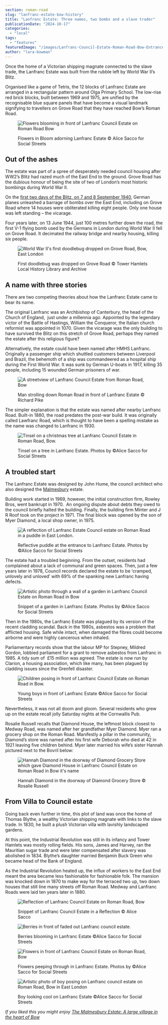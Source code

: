 ```yaml
---
section: roman-road
slug: "lanfranc-estate-bow-history"
title: "Lanfranc Estate: Three names, two bombs and a slave trader"
publicationDate: "2024-10-17"
categories: 
  - "local"
tags: 
  - "features"
featuredImage: "/images/Lanfranc-Council-Estate-Roman-Road-Bow-Entrance.jpg"
author: "lara-bowman"
---
```


Once the home of a Victorian shipping magnate connected to the slave trade, the Lanfranc Estate was built from the rubble left by World War II’s Blitz.

Organised like a game of Tetris, the 12 blocks of Lanfranc Estate are arranged in a rectangular pattern around Olga Primary School. The low-rise red brick blocks, built between 1969 and 1975, are unified by the recognisable blue square panels that have become a visual landmark signifying to travellers on Grove Road that they have reached Bow’s Roman Road.

<figure>

![Flowers blooming in front of Lanfranc Council Estate on Roman Road Bow](/images/Lanfranc-estate-flowers-blooming-bow-roman-road-1024x683.jpg)

<figcaption>

Flowers in Bloom adorning Lanfranc Estate © Alice Sacco for Social Streets

</figcaption>

</figure>

## Out of the ashes

The estate was part of a spree of desperately needed council housing after WW2’s Blitz had razed much of the East End to the ground. Grove Road has the dubious honour of being the site of two of London’s most historic bombings during World War II.

On the [first two days of the Blitz, on 7 and 8 September 1940](https://romanroadlondon.com/bow-bethnal-green-blitz-deaths/), German planes unleashed a barrage of bombs over the East End, including on Grove Road where 14 houses were obliterated killing eight people. Only one house was left standing – the vicarage. 

Four years later, on 13 June 1944, just 100 metres further down the road, the first V-1 flying bomb used by the Germans in London during World War II fell on Grove Road. It decimated the railway bridge and nearby housing, killing six people.

<figure>

![World War II's first doodlebug dropped on Grove Road, Bow, East London](/images/First-doodlebug-v1-flying-bomb-grove-road-1024x683.jpg)

<figcaption>

First doodlebug was dropped on Grove Road © Tower Hamlets Local History Library and Archive

</figcaption>

</figure>

## A name with three stories

There are two competing theories about how the Lanfranc Estate came to bear its name. 

The original Lanfranc was an Archbishop of Canterbury, the head of the Church of England,  just under a millennia ago. Appointed by the legendary victor of the Battle of Hastings, William the Conqueror, the Italian church reformist was appointed in 1070. Given the vicarage was the only building to have survived the Blitz on this stretch of Grove Road, perhaps they named the estate after this religious figure?

Alternatively, the estate could have been named after HMHS Lanfranc. Originally a passenger ship which shuttled customers between Liverpool and Brazil, the behemoth of a ship was commandeered as a hospital ship during the First World War. It was sunk by German U-boats in 1917, killing 35 people, including 15 wounded German prisoners of war. 

<figure>

![A streetview of Lanfranc Council Estate from Roman Road, Bow](/images/Lanfranc-Council-Estate-Roman-Road-man-walking-Richard-Pike-Bow-1024x692.jpg)

<figcaption>

Man strolling down Roman Road in front of Lanfranc Estate © Richard Pike

</figcaption>

</figure>

The simpler explanation is that the estate was named after nearby Lanfranc Road. Built-in 1880, the road predates the post-war build. It was originally called Lawfranc Road, which is thought to have been a spelling mistake as the name was changed to Lanfranc in 1930.

<figure>

![Tinsel on a christmas tree at Lanfranc Council Estate in Roman Road, Bow.](/images/Lanfranc-Council-Estate-Tinsel-on-Tree-Roman-Road-Bow-1024x683.jpg)

<figcaption>

Tinsel on a tree in Lanfranc Estate. Photos by ©Alice Sacco for Social Streets

</figcaption>

</figure>

## A troubled start

The Lanfranc Estate was designed by John Hume, the council architect who also designed the [Malmesbury](https://romanroadlondon.com/history-of-the-malmesbury-estate-bow/) estate.

Building work started in 1969, however, the initial construction firm, Rowley Bros, went bankrupt in 1970.  An ongoing dispute about debts they owed to the council briefly halted the building. Finally, the building firm Minter and J R Roof took on the project in 1971. The final block was opened by the son of Myer Diamond, a local shop owner, in 1975.

<figure>

![A reflection of Lanfranc Estate Council estate on Roman Road in a puddle in East London.](/images/Puddle-reflecting-Lanfranc-Council-Estate-Roman-Road-East-London-1024x683.jpg)

<figcaption>

Reflective puddle at the entrance to Lanfranc Estate. Photos by ©Alice Sacco for Social Streets

</figcaption>

</figure>

The estate had a troubled beginning. From the outset, residents had complained about a lack of communal and green spaces. Then, just a few years later in 1978, Council records declared the estate to be ‘cramped, unlovely and unloved’ with 69% of the spanking new Lanfranc having defects. 

<figure>

![Artistic photo through a wall of a garden in Lanfranc Council Estate on Roman Road in Bow](/images/View-of-garden-lanfranc-council-estate-roman-road-bow-1024x683.jpg)

<figcaption>

Snippet of a garden in Lanfranc Estate. Photos by ©Alice Sacco for Social Streets

</figcaption>

</figure>

Then in the 1980s, the Lanfranc Estate was plagued by its version of the recent cladding scandal. Back in the 1980s, asbestos was a problem that afflicted housing. Safe while intact, when damaged the fibres could become airborne and were highly cancerous when inhaled. 

Parliamentary records show that the labour MP for Stepney, Mildred Gordon, lobbied parliament for a grant to remove asbestos from Lanfranc in 1985. A tidy sum of  £15 million was agreed. The estate is now run by Clarion, a housing association, which like many, has been plagued by cladding issues since the Grenfell disaster.

<figure>

![Children posing in front of Lanfranc Council Estate on Roman Road in Bow.](/images/Young-boys-Lanfranc-Council-Estate-Roman-Road-Bow-1024x683.jpg)

<figcaption>

Young boys in front of Lanfranc Estate ©Alice Sacco for Social Streets

</figcaption>

</figure>

Nevertheless, it was not all doom and gloom. Several residents who grew up on the estate recall jolly Saturday nights at the Cornwallis Pub. 

Rosalie Russell recalls that Diamond House, the leftmost block closest to Medway Road, was named after her grandfather Myer Diamond. Myer ran a grocery shop on the Roman Road. Manifestly a pillar in the community, Diamond’s store was named after his first wife Deborah who died at 42 in 1921 leaving five children behind. Myer later married his wife’s sister Hannah pictured next to the Bovril below:

<figure>

![Hannah Diamond in the doorway of Diamond Grocery Store which gave Diamond House in Lanfranc Council Estate on Roman Road in Bow it's name](/images/Hannah-Diamod-namesake-Lanfranc-Council-Estate-Roman-Road-East-London-1024x683.jpg)

<figcaption>

Hannah Diamond in the doorway of Diamond Grocery Store © Rosalie Russell

</figcaption>

</figure>

## From Villa to Council estate

Going back even further in time, this plot of land was once the home of Thomas Blythe, a wealthy Victorian shipping magnate with links to the slave trade. In 1830, he built a plush Victorian villa with lavishly landscaped gardens. 

At this point, the Industrial Revolution was still in its infancy and Tower Hamlets was mostly rolling fields. His sons, James and Harvey, ran the Mauritian sugar trade and were later compensated after slavery was abolished in 1834. Blythe’s daughter married Benjamin Buck Green who became head of the Bank of England.

As the Industrial Revolution heated up, the influx of workers to the East End meant the area became less fashionable for fashionable folk. The mansion was knocked down in 1870 to make way for the terraced two up, two down houses that still line many streets off Roman Road. Medway and Lanfranc Roads were laid ten years later in 1880. 

<figure>

![Reflection of Lanfranc Council Estate on Roman Road, Bow](/images/Snippet-of-Lanfranc-Council-Estate-Roman-Road-East-London-1024x683.jpg)

<figcaption>

Snippet of Lanfranc Council Estate in a Reflection © Alice Sacco

</figcaption>

</figure>

<figure>

![Berries in front of faded out Lanfranc council estate.](/images/LANFRANC_ESTATE-10-1024x683.jpg)

<figcaption>

Berries blooming in Lanfranc Estate ©Alice Sacco for Social Streets

</figcaption>

</figure>

<figure>

![Flowers in front of Lanfranc Council Estate on Roman Road, Bow](/images/Flowers-Lanfranc-Council-Estate-Roman-Road-Bow-1024x683.jpg)

<figcaption>

Flowers peeping through in Lanfranc Estate. Photos by ©Alice Sacco for Social Streets

</figcaption>

</figure>

<figure>

![Artistic photo of boy posing on Lanfranc council estate on Roman Road, Bow in East London](/images/Boy-staring-Lanfranc-Council-Estate-Roman-Road-Bow-1024x683.jpg)

<figcaption>

Boy looking cool on Lanfranc Estate ©Alice Sacco for Social Streets

</figcaption>

</figure>

_If you liked this you might enjoy [The Malmesbury Estate: A large village in the heart of Bow](https://romanroadlondon.com/history-of-the-malmesbury-estate-bow/)_

[](https://romanroadlondon.com/history-of-the-malmesbury-estate-bow/)
